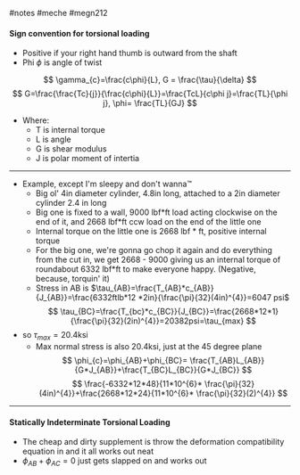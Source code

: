 #notes #meche  #megn212

#### Sign convention for torsional loading
- Positive if your right hand thumb is outward from the shaft
- Phi $\phi$ is angle of twist

$$
\gamma_{c}=\frac{c\phi}{L}, G = \frac{\tau}{\delta}
$$
$$
G=\frac{\frac{Tc}{j}}{\frac{c\phi}{L}}=\frac{TcL}{c\phi j}=\frac{TL}{\phi j}, \phi= \frac{TL}{GJ}
$$
- Where:
	- T is internal torque
	- L is angle
	- G is shear modulus
	- J is polar moment of intertia
---
- Example, except I'm sleepy and don't wanna™
	- Big ol' 4in diameter cylinder, 4.8in long, attached to a 2in diameter cylinder 2.4 in long
	- Big one is fixed to a wall, 9000 lbf\*ft load acting clockwise on the end of it, and 2668 lbf\*ft ccw load on the end of the little one
	- Internal torque on the little one is 2668 lbf \* ft, positive internal torque
	- For the big one, we're gonna go chop it again and do everything from the cut in, we get 2668 - 9000 giving us an internal torque of roundabout 6332 lbf\*ft to make everyone happy. (Negative, because, torquin' it)
	- Stress in AB is $\tau_{AB}=\frac{T_{AB}*c_{AB}}{J_{AB}}=\frac{6332ftlb*12 *2in}{\frac{\pi}{32}(4in)^{4}}=6047 psi$
$$
\tau_{BC}=\frac{T_{bc}*c_{BC}}{J_{BC}}=\frac{2668*12*1}{\frac{\pi}{32}(2in)^{4}}=20382psi=\tau_{max}
$$
- so $\tau_{max}=20.4$ksi 
	- Max normal stress is also 20.4ksi, just at the 45 degree plane
$$
\phi_{c}=\phi_{AB}+\phi_{BC}= \frac{T_{AB}L_{AB}}{G*J_{AB}}+\frac{T_{BC}L_{BC}}{G*J_{BC}}
$$
$$
\frac{-6332*12*48}{11*10^{6}* \frac{\pi}{32}(4in)^{4}}+\frac{2668*12*24}{11*10^{6}* \frac{\pi}{32}(2)^{4}}
$$
---
#### Statically Indeterminate Torsional Loading
- The cheap and dirty supplement is throw the deformation compatibility equation in and it all works out neat
- $\phi_{AB}+\phi_{AC}=0$ just gets slapped on and works out